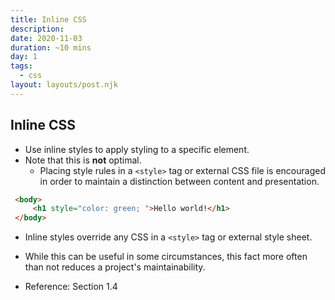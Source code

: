 ```yaml
---
title: Inline CSS
description: 
date: 2020-11-03
duration: ~10 mins
day: 1
tags:
  - css
layout: layouts/post.njk
---
```


## Inline CSS

* Use inline styles to apply styling to a specific element. 
* Note that this is **not** optimal. 
  * Placing style rules in a `<style>` tag or external CSS file is encouraged in order to maintain a distinction between content and presentation.

```html
 <body>
     <h1 style="color: green; ">Hello world!</h1>
 </body>
 ```

 * Inline styles override any CSS in a `<style>` tag or external style sheet. 
 * While this can be useful in some circumstances, this fact more often than not reduces a project's maintainability.

* Reference: Section 1.4